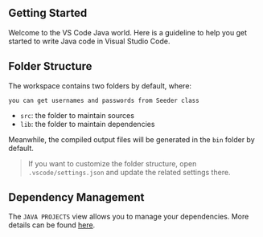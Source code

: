 ## Getting Started

Welcome to the VS Code Java world. Here is a guideline to help you get started to write Java code in Visual Studio Code.

## Folder Structure

The workspace contains two folders by default, where:

    you can get usernames and passwords from Seeder class

- `src`: the folder to maintain sources
- `lib`: the folder to maintain dependencies

Meanwhile, the compiled output files will be generated in the `bin` folder by default.

> If you want to customize the folder structure, open `.vscode/settings.json` and update the related settings there.

## Dependency Management

The `JAVA PROJECTS` view allows you to manage your dependencies. More details can be found [here](https://github.com/microsoft/vscode-java-dependency#manage-dependencies).
